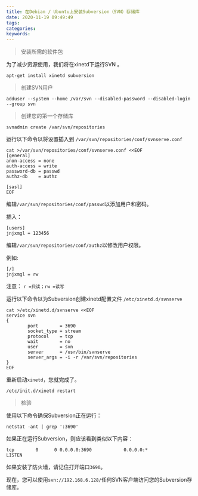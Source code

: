 ```yaml
---
title: 在Debian / Ubuntu上安装Subversion（SVN）存储库
date: 2020-11-19 09:49:49
tags:
categories:
keywords:
---
```


> 安装所需的软件包

为了减少资源使用，我们将在xinetd下运行SVN 。
```
apt-get install xinetd subversion
```

> 创建SVN用户
```
adduser --system --home /var/svn --disabled-password --disabled-login --group svn
```
> 创建您的第一个存储库
```
svnadmin create /var/svn/repositories
```
运行以下命令以将设置插入到 `/var/svn/repositories/conf/svnserve.conf`

```
cat >/var/svn/repositories/conf/svnserve.conf <<EOF
[general]
anon-access = none
auth-access = write
password-db = passwd
authz-db    = authz

[sasl]
EOF
```
编辑`/var/svn/repositories/conf/passwd`以添加用户和密码。

插入：
```
[users]
jnjxmgl = 123456
```
编辑`/var/svn/repositories/conf/authz`以修改用户权限。

例如:
```
[/]
jnjxmgl = rw
```

注意： `r =只读；rw =读写`

运行以下命令以为Subversion创建xinetd配置文件 `/etc/xinetd.d/svnserve`

```
cat >/etc/xinetd.d/svnserve <<EOF
service svn
{
        port        = 3690
        socket_type = stream
        protocol    = tcp
        wait        = no
        user        = svn
        server      = /usr/bin/svnserve
        server_args = -i -r /var/svn/repositories
}
EOF
```

重新启动`xinetd`，您就完成了。
```
/etc/init.d/xinetd restart
```

> 检验

使用以下命令确保Subversion正在运行：
```
netstat -ant | grep ':3690'
```
如果正在运行Subversion，则应该看到类似以下内容：
```
tcp        0      0 0.0.0.0:3690            0.0.0.0:*               LISTEN
```
如果安装了防火墙，请记住打开端口`3690`。

现在，您可以使用`svn://192.168.6.128/`任何SVN客户端访问您的Subversion存储库。